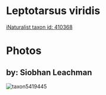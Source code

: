 
Leptotarsus viridis
===================
  
[iNaturalist taxon id: 410368](https://www.inaturalist.org/taxa/410368)
# Photos

## by: Siobhan Leachman
  
![taxon5419445](https://inaturalist-open-data.s3.amazonaws.com/photos/5697006/medium.jpg)